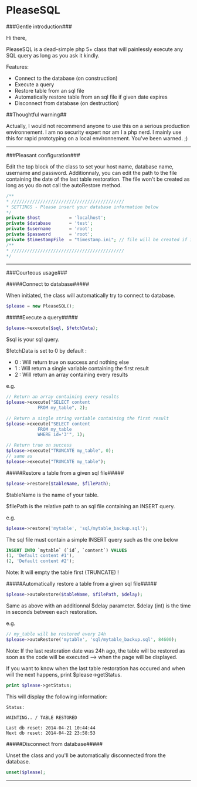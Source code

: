 PleaseSQL
==========

###Gentle introduction###

Hi there, 

PleaseSQL is a dead-simple php 5+ class that will painlessly execute any SQL query as long as you ask it kindly. 

Features:
- Connect to the database (on construction)
- Execute a query
- Restore table from an sql file
- Automatically restore table from an sql file if given date expires
- Disconnect from database (on destruction)
 
##Thoughtful warning##

Actually, I would not recommend anyone to use this on a serious production environnement. I am no security expert nor am I a php nerd.
I mainly use this for rapid prototyping on a local environnement. 
You've been warned. ;)

***

###Pleasant configuration###

Edit the top block of the class to set your host name, database name, username and password.
Additionnaly, you can edit the path to the file containing the date of the last table restoration. The file won't be created as long as you do not call the autoRestore method.

```php
/**
* ///////////////////////////////////////////
* SETTINGS - Please insert your database information below
*/
private $host 			= 'localhost';
private $database 		= 'test';
private $username 		= 'root';
private $password 		= 'root';
private $timestampFile 	= "timestamp.ini"; // file will be created if it doesn't exist
/**
* ///////////////////////////////////////////
*/
```

***

###Courteous usage###


#####Connect to database#####

When initiated, the class will automatically try to connect to database.

```php
$please = new PleaseSQL();
```


#####Execute a query#####

```php
$please->execute($sql, $fetchData);
```

$sql is your sql query.

$fetchData is set to 0 by default :
- 0 : Will return true on success and nothing else
- 1 : Will return a single variable containing the first result
- 2 : Will return an array containing every results

e.g.
```php
// Return an array containing every results
$please->execute("SELECT content 
            FROM my_table", 2);

// Return a single string variable containing the first result
$please->execute("SELECT content 
            FROM my_table
            WHERE id='3'", 1);

// Return true on success
$please->execute("TRUNCATE my_table", 0);
// same as
$please->execute("TRUNCATE my_table");
```


#####Restore a table from a given sql file#####

```php
$please->restore($tableName, $filePath);
```

$tableName is the name of your table.

$filePath is the relative path to an sql file containing an INSERT query.

e.g.
```php
$please->restore('mytable', 'sql/mytable_backup.sql');
```

The sql file must contain a simple INSERT query such as the one below

```sql
INSERT INTO `mytable` (`id`, `content`) VALUES
(1, 'Default content #1'),
(2, 'Default content #2');
```

Note: It will empty the table first (TRUNCATE) !


#####Automatically restore a table from a given sql file#####

```php
$please->autoRestore($tableName, $filePath, $delay);
```

Same as above with an additionnal $delay parameter.
$delay (int) is the time in seconds between each restoration.

e.g.
```php
// my_table will be restored every 24h
$please->autoRestore('mytable', 'sql/mytable_backup.sql', 84600);
```

Note: If the last restoration date was 24h ago, the table will be restored as soon as the code will be executed --> when the page will be displayed.

If you want to know when the last table restoration has occured and when will the next happens, print $please->getStatus.

```php
print $please->getStatus;
```

This will display the following information:

```
Status:

WAINTING.. / TABLE RESTORED

Last db reset: 2014-04-21 10:44:44
Next db reset: 2014-04-22 23:58:53 
```


#####Disconnect from database#####

Unset the class and you'll be automatically disconnected from the database.

```php
unset($please);
```

***